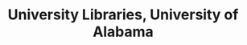 ---
layout: repo
title: "University Libraries, University of Alabama"
id: 11066
permalink: repos/11066/
---